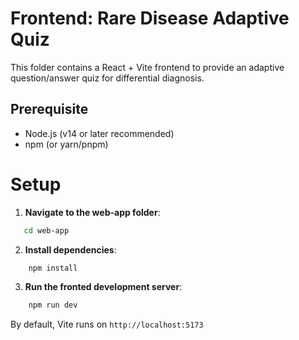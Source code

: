 # Frontend: Rare Disease Adaptive Quiz

This folder contains a React + Vite frontend  to provide an adaptive question/answer quiz for differential diagnosis.

## Prerequisite
- Node.js (v14 or later recommended)
- npm (or yarn/pnpm)


# Setup
1.  **Navigate to the web-app folder**:
```bash
   cd web-app
```
2. **Install dependencies**:
```bash
    npm install
```
3. **Run the fronted development server**:
```bash
    npm run dev
```

By default, Vite runs on `http://localhost:5173`